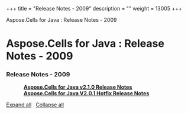 +++
title = "Release Notes - 2009" 
description = "" 
weight = 13005 
+++

Aspose.Cells for Java : Release Notes - 2009  

# Aspose.Cells for Java : Release Notes - 2009


### Release Notes - 2009

&nbsp;&nbsp;&nbsp;&nbsp;&nbsp;&nbsp;&nbsp;&nbsp;&nbsp;&nbsp;&nbsp;&nbsp;[**Aspose.Cells for Java v2.1.0 Release Notes**](https://docs2.aspose.com/cells/java/releasenotes/asposecellsforjava/releasenotes-2009/aspose.cells+for+java+v2.1.0+release+notes)    
&nbsp;&nbsp;&nbsp;&nbsp;&nbsp;&nbsp;&nbsp;&nbsp;&nbsp;&nbsp;&nbsp;&nbsp;[**Aspose.Cells for Java V2.0.1 Hotfix Release Notes**](https://docs2.aspose.com/cells/java/releasenotes/asposecellsforjava/releasenotes-2009/aspose.cells+for+java+v2.0.1+hotfix+release+notes)    

[Expand all](#)   [Collapse all](#)

           

